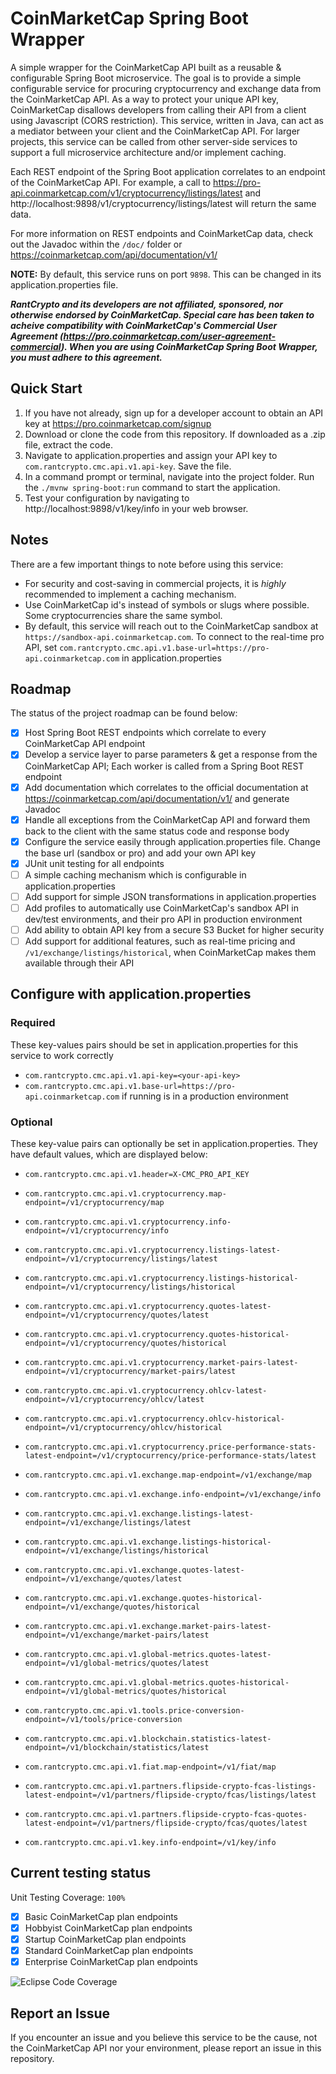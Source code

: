 # CoinMarketCap Spring Boot Wrapper
A simple wrapper for the CoinMarketCap API built as a reusable & configurable Spring Boot microservice. The goal is to provide a simple configurable service for procuring cryptocurrency and exchange data from the CoinMarketCap API. As a way to protect your unique API key, CoinMarketCap disallows developers from calling their API from a client using Javascript (CORS restriction). This service, written in Java, can act as a mediator between your client and the CoinMarketCap API. For larger projects, this service can be called from other server-side services to support a full microservice architecture and/or implement caching.

Each REST endpoint of the Spring Boot application correlates to an endpoint of the CoinMarketCap API. For example, a call to https://pro-api.coinmarketcap.com/v1/cryptocurrency/listings/latest and http://localhost:9898/v1/cryptocurrency/listings/latest will return the same data.

For more information on REST endpoints and CoinMarketCap data, check out the Javadoc within the `/doc/` folder or https://coinmarketcap.com/api/documentation/v1/

**NOTE:** By default, this service runs on port `9898`. This can be changed in its application.properties file.

**_RantCrypto and its developers are not affiliated, sponsored, nor otherwise endorsed by CoinMarketCap. Special care has been taken to acheive compatibility with CoinMarketCap's Commercial User Agreement (https://pro.coinmarketcap.com/user-agreement-commercial). When you are using CoinMarketCap Spring Boot Wrapper, you must adhere to this agreement._**

## Quick Start
1. If you have not already, sign up for a developer account to obtain an API key at https://pro.coinmarketcap.com/signup
2. Download or clone the code from this repository. If downloaded as a .zip file, extract the code.
3. Navigate to application.properties and assign your API key to `com.rantcrypto.cmc.api.v1.api-key`. Save the file.
4. In a command prompt or terminal, navigate into the project folder. Run the `./mvnw spring-boot:run` command to start the application.
5. Test your configuration by navigating to http://localhost:9898/v1/key/info in your web browser.

## Notes
There are a few important things to note before using this service:
- For security and cost-saving in commercial projects, it is *highly* recommended to implement a caching mechanism.
- Use CoinMarketCap id's instead of symbols or slugs where possible. Some cryptocurrencies share the same symbol.
- By default, this service will reach out to the CoinMarketCap sandbox at `https://sandbox-api.coinmarketcap.com`. To connect to the real-time pro API, set `com.rantcrypto.cmc.api.v1.base-url=https://pro-api.coinmarketcap.com` in application.properties

## Roadmap
The status of the project roadmap can be found below:
- [x] Host Spring Boot REST endpoints which correlate to every CoinMarketCap API endpoint
- [x] Develop a service layer to parse parameters & get a response from the CoinMarketCap API; Each worker is called from a Spring Boot REST endpoint
- [x] Add documentation which correlates to the official documentation at https://coinmarketcap.com/api/documentation/v1/ and generate Javadoc
- [x] Handle all exceptions from the CoinMarketCap API and forward them back to the client with the same status code and response body
- [x] Configure the service easily through application.properties file. Change the base url (sandbox or pro) and add your own API key
- [x] JUnit unit testing for all endpoints
- [ ] A simple caching mechanism which is configurable in application.properties
- [ ] Add support for simple JSON transformations in application.properties
- [ ] Add profiles to automatically use CoinMarketCap's sandbox API in dev/test environments, and their pro API in production environment
- [ ] Add ability to obtain API key from a secure S3 Bucket for higher security
- [ ] Add support for additional features, such as real-time pricing and `/v1/exchange/listings/historical`, when CoinMarketCap makes them available through their API

## Configure with application.properties

### Required
These key-values pairs should be set in application.properties for this service to work correctly
- `com.rantcrypto.cmc.api.v1.api-key=<your-api-key>`
- `com.rantcrypto.cmc.api.v1.base-url=https://pro-api.coinmarketcap.com` if running is in a production environment

### Optional
These key-value pairs can optionally be set in application.properties. They have default values, which are displayed below:
- `com.rantcrypto.cmc.api.v1.header=X-CMC_PRO_API_KEY`

- `com.rantcrypto.cmc.api.v1.cryptocurrency.map-endpoint=/v1/cryptocurrency/map`
- `com.rantcrypto.cmc.api.v1.cryptocurrency.info-endpoint=/v1/cryptocurrency/info`
- `com.rantcrypto.cmc.api.v1.cryptocurrency.listings-latest-endpoint=/v1/cryptocurrency/listings/latest`
- `com.rantcrypto.cmc.api.v1.cryptocurrency.listings-historical-endpoint=/v1/cryptocurrency/listings/historical`
- `com.rantcrypto.cmc.api.v1.cryptocurrency.quotes-latest-endpoint=/v1/cryptocurrency/quotes/latest`
- `com.rantcrypto.cmc.api.v1.cryptocurrency.quotes-historical-endpoint=/v1/cryptocurrency/quotes/historical`
- `com.rantcrypto.cmc.api.v1.cryptocurrency.market-pairs-latest-endpoint=/v1/cryptocurrency/market-pairs/latest`
- `com.rantcrypto.cmc.api.v1.cryptocurrency.ohlcv-latest-endpoint=/v1/cryptocurrency/ohlcv/latest`
- `com.rantcrypto.cmc.api.v1.cryptocurrency.ohlcv-historical-endpoint=/v1/cryptocurrency/ohlcv/historical`
- `com.rantcrypto.cmc.api.v1.cryptocurrency.price-performance-stats-latest-endpoint=/v1/cryptocurrency/price-performance-stats/latest`

- `com.rantcrypto.cmc.api.v1.exchange.map-endpoint=/v1/exchange/map`
- `com.rantcrypto.cmc.api.v1.exchange.info-endpoint=/v1/exchange/info`
- `com.rantcrypto.cmc.api.v1.exchange.listings-latest-endpoint=/v1/exchange/listings/latest`
- `com.rantcrypto.cmc.api.v1.exchange.listings-historical-endpoint=/v1/exchange/listings/historical`
- `com.rantcrypto.cmc.api.v1.exchange.quotes-latest-endpoint=/v1/exchange/quotes/latest`
- `com.rantcrypto.cmc.api.v1.exchange.quotes-historical-endpoint=/v1/exchange/quotes/historical`
- `com.rantcrypto.cmc.api.v1.exchange.market-pairs-latest-endpoint=/v1/exchange/market-pairs/latest`

- `com.rantcrypto.cmc.api.v1.global-metrics.quotes-latest-endpoint=/v1/global-metrics/quotes/latest`
- `com.rantcrypto.cmc.api.v1.global-metrics.quotes-historical-endpoint=/v1/global-metrics/quotes/historical`

- `com.rantcrypto.cmc.api.v1.tools.price-conversion-endpoint=/v1/tools/price-conversion`

- `com.rantcrypto.cmc.api.v1.blockchain.statistics-latest-endpoint=/v1/blockchain/statistics/latest`

- `com.rantcrypto.cmc.api.v1.fiat.map-endpoint=/v1/fiat/map`

- `com.rantcrypto.cmc.api.v1.partners.flipside-crypto-fcas-listings-latest-endpoint=/v1/partners/flipside-crypto/fcas/listings/latest`
- `com.rantcrypto.cmc.api.v1.partners.flipside-crypto-fcas-quotes-latest-endpoint=/v1/partners/flipside-crypto/fcas/quotes/latest`

- `com.rantcrypto.cmc.api.v1.key.info-endpoint=/v1/key/info`

## Current testing status

Unit Testing Coverage: `100%`

- [x] Basic CoinMarketCap plan endpoints
- [x] Hobbyist CoinMarketCap plan endpoints
- [x] Startup CoinMarketCap plan endpoints
- [x] Standard CoinMarketCap plan endpoints
- [x] Enterprise CoinMarketCap plan endpoints

![Eclipse Code Coverage](https://i.imgur.com/Nm5Iza9.png)

## Report an Issue
If you encounter an issue and you believe this service to be the cause, not the CoinMarketCap API nor your environment, please report an issue in this repository.
